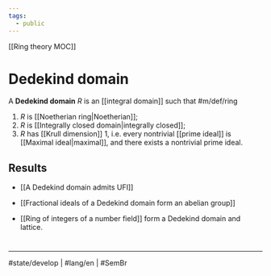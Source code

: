 ```yaml
---
tags:
  - public
---
```

[[Ring theory MOC]]
# Dedekind domain

A **Dedekind domain** $R$ is an [[integral domain]] such that #m/def/ring 

1. $R$ is [[Noetherian ring|Noetherian]];
2. $R$ is [[Integrally closed domain|integrally closed]];
3. $R$ has [[Krull dimension]] $1$, i.e. every nontrivial [[prime ideal]] is [[Maximal ideal|maximal]], and there exists a nontrivial prime ideal.

## Results
 
- [[A Dedekind domain admits UFI]]
- [[Fractional ideals of a Dedekind domain form an abelian group]]

- [[Ring of integers of a number field]] form a Dedekind domain and lattice.

#
---
#state/develop | #lang/en | #SemBr
